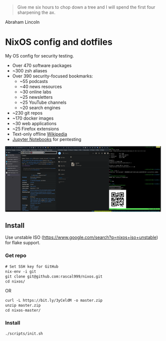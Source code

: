 > Give me six hours to chop down a tree and I will spend the first four sharpening the ax.

Abraham Lincoln

# NixOS config and dotfiles

My OS config for security testing.

* Over 470 software packages
* ~300 zsh aliases
* Over 390 security-focused bookmarks:
  * ~55 podcasts
  * ~40 news resources
  * ~30 online labs
  * ~25 newsletters
  * ~25 YouTube channels
  * ~20 search engines
* ~230 git repos
* ~170 docker images
* ~30 web applications
* ~25 Firefox extensions
* Text-only offline [Wikipedia](http://localhost:9060/wikipedia_en_all_nopic_2022-01/A/User:The_other_Kiwix_guy/Landing)
* [Jupyter Notebooks](http://localhost:8000/tree?) for pentesting

![NixOS desktop](/resources/screenshots/20220706_nixos.png)

## Install

Use unstable ISO (https://www.google.com/search?q=nixos+iso+unstable) for flake support.

### Get repo

```
# Set SSH key for GitHub
nix-env -i git
git clone git@github.com:rascal999/nixos.git
cd nixos/
```

OR

```
curl -L https://bit.ly/3yCeldM -o master.zip
unzip master.zip
cd nixos-master/
```

### Install

```
./scripts/init.sh
```
